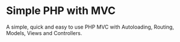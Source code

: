# Simple PHP with MVC
A simple, quick and easy to use PHP MVC with Autoloading, Routing, Models, Views and  Controllers.
